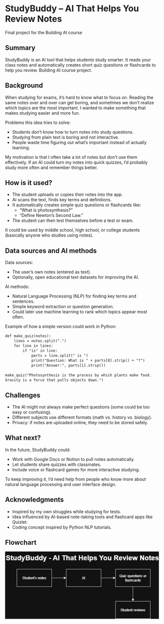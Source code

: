 # StudyBuddy – AI That Helps You Review Notes

Final project for the Building AI course

## Summary

StudyBuddy is an AI tool that helps students study smarter. It reads your class notes and automatically creates short quiz questions or flashcards to help you review. Building AI course project.

## Background

When studying for exams, it’s hard to know what to focus on. Reading the same notes over and over can get boring, and sometimes we don’t realize which topics are the most important. I wanted to make something that makes studying easier and more fun.

Problems this idea tries to solve:

* Students don’t know how to turn notes into study questions.
* Studying from plain text is boring and not interactive.
* People waste time figuring out what’s important instead of actually learning.

My motivation is that I often take a lot of notes but don’t use them effectively. If an AI could turn my notes into quick quizzes, I’d probably study more often and remember things better.

## How is it used?

* The student uploads or copies their notes into the app.
* AI scans the text, finds key terms and definitions.
* It automatically creates simple quiz questions or flashcards like:
  * “What is photosynthesis?”
  * “Define Newton’s Second Law.”
* The student can then test themselves before a test or exam.

It could be used by middle school, high school, or college students (basically anyone who studies using notes).

## Data sources and AI methods

Data sources:

* The user’s own notes (entered as text).
* Optionally, open educational text datasets for improving the AI.

AI methods:

* Natural Language Processing (NLP) for finding key terms and sentences.
* Simple keyword extraction or question generation.
* Could later use machine learning to rank which topics appear most often.

Example of how a simple version could work in Python:
```
def make_quiz(notes):
    lines = notes.split(".")
    for line in lines:
        if "is" in line:
            parts = line.split(" is ")
            print("Question: What is " + parts[0].strip() + "?")
            print("Answer:", parts[1].strip())

make_quiz("Photosynthesis is the process by which plants make food. Gravity is a force that pulls objects down.")
```
## Challenges

* The AI might not always make perfect questions (some could be too easy or confusing).
* Different subjects use different formats (math vs. history vs. biology).
* Privacy: if notes are uploaded online, they need to be stored safely.

## What next?

In the future, StudyBuddy could:

* Work with Google Docs or Notion to pull notes automatically.
* Let students share quizzes with classmates.
* Include voice or flashcard games for more interactive studying.

To keep improving it, I’d need help from people who know more about natural language processing and user interface design.

## Acknowledgments

* Inspired by my own struggles while studying for tests.
* Idea influenced by AI-based note-taking tools and flashcard apps like Quizlet.
* Coding concept inspired by Python NLP tutorials.

## Flowchart

![StudyBuddy flowchart](studybuddy-flowchart.jpg)
